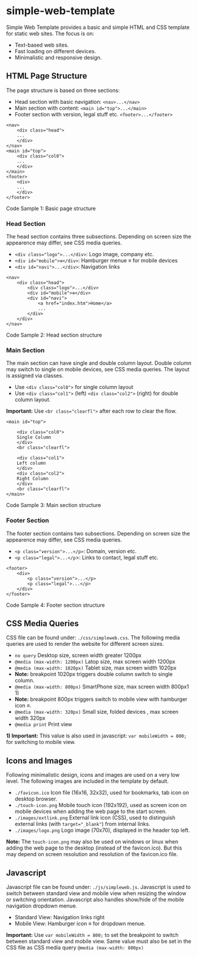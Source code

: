 # simple-web-template
Simple Web Template provides a basic and simple HTML and CSS template for static web sites.
The focus is on:

- Text-based web sites.
- Fast loading on different devices.
- Minimalistic and responsive design.

## HTML Page Structure
The page structure is based on three sections:

- Head section with basic navigation: ```<nav>...</nav>```
- Main section with content: ```<main id="top">...</main>```
- Footer section with version, legal stuff etc. ```<footer>...</footer>```

```
<nav>
	<div class="head">
	...
	</div>
</nav>
<main id="top">
	<div class="col0">
	...
	</div>
</main>
<footer>
	<div>
	...
	</div>
</footer>
```
Code Sample 1: Basic page structure

### Head Section
The head section contains three subsections.
Depending on screen size the appearence may differ, see CSS media queries.

- ```<div class="logo">...</div>```: Logo image, company etc.
- ```<div id="mobile">≡</div>```: Hamburger menue ≡ for mobile devices
- ```<div id="navi">...</div>```: Navigation links

```
<nav>
	<div class="head">
		<div class="logo">...</div>
		<div id="mobile">≡</div>
		<div id="navi">
			<a href="index.htm">Home</a>
			...
		</div>
	</div>
</nav>
```
Code Sample 2: Head section structure

### Main Section
The main section can have single and double column layout.
Double column may switch to single on mobile devices, see CSS media queries.
The layout is assigned via classes.

- Use ```<div class="col0">``` for single column layout
- Use ```<div class="col1">``` (left) ```<div class="col2">``` (right) for double column layout.

**Important:**
Use ```<br class="clearfl">``` after each row to clear the flow.

```
<main id="top">

	<div class="col0">
	Single Column
	</div>
	<br class="clearfl">

	<div class="col1">
	Left column
	</div>
	<div class="col2">
	Right Column
	</div>
	<br class="clearfl">
</main>
```
Code Sample 3: Main section structure

### Footer Section
The footer section contains two subsections. Depending on screen size the appearence may differ, see CSS media queries.

- ```<p class="version">...</p>```: Domain, version etc.
- ```<p class="legal">...</p```>: Links to contact, legal stuff etc.

```
<footer>
	<div>
		<p class="version">...</p>
		<p class="legal">...</p>
	</div>
</footer>
```
Code Sample 4: Footer section structure


## CSS Media Queries
CSS file can be found under: ```./css/simpleweb.css```.
The following media queries are used to render the website for different screen sizes.

- ```no query``` Desktop size, screen width greater 1200px
- ```@media (max-width: 1200px)``` Latop size, max screen width 1200px
- ```@media (max-width: 1020px)``` Tablet size, max screen width 1020px
- **Note:** breakpoint 1020px triggers double column switch to single column.
- ```@media (max-width: 800px)``` SmartPhone size, max screen width 800px1 1)
- **Note:** breakpoint 800px triggers switch to mobile view with hamburger icon ≡.
- ```@media (max-width: 320px)``` Small size, folded devices , max screen width 320px
- ```@media print``` Print view

**1) Important:**
This value is also used in javascript: ```var mobileWidth = 800;``` for switching to mobile view.


## Icons and Images
Following minimalistic design, icons and images are used on a very low level.
The following images are included in the template by default.

- ```./favicon.ico``` Icon file (16x16, 32x32), used for bookmarks, tab icon on desktop browser.
- ```./touch-icon.png``` Mobile touch icon (192x192), used as screen icon on mobile devices when adding the web page to the start screen.
- ```./images/extlink.png``` External link icon (CSS), used to distinguish external links (with ```target="_blank"```) from internal links.
- ```./images/logo.png``` Logo image (70x70), displayed in the header top left.

**Note:**
The ```touch-icon.png``` may also be used on windows or linux when adding the web page to the desktop (instead of the favicon.ico).
But this may depend on screen resolution and resolution of the favicon.ico file.


## Javascript
Javascript file can be found under: ```./js/simpleweb.js```.
Javascript is used to switch between standard view and mobile view when resizing the window or switching orientation.
Javascript also handles show/hide of the mobile navigation dropdown menue.

- Standard View: Navigation links right
- Mobile View: Hamburger icon ≡ for dropdown menue.

**Important:**
Use ```var mobileWidth = 800;``` to set the breakpoint to switch between standard view and mobile view.
Same value must also be set in the CSS file as CSS media query ```@media (max-width: 800px)```



